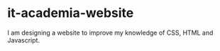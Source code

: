 # it-academia-website
I am designing a website to improve my knowledge of CSS, HTML and Javascript.

